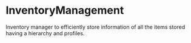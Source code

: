 # InventoryManagement
Inventory manager to efficiently store information of all the items stored having a hierarchy and profiles.
